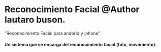 # Reconocimiento Facial  @Author lautaro buson.
“Reconocimiento Facial para andorid y iphone”
#### Un sistema que se encarga del reconocimiento facial (foto, movimiento).

